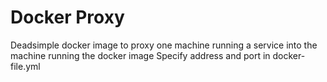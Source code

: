 # Docker Proxy
Deadsimple docker image to proxy one machine running a service into the machine running the docker image
Specify address and port in docker-file.yml
